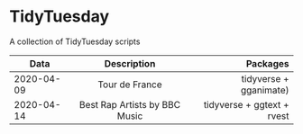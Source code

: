 # TidyTuesday 
A collection of TidyTuesday scripts

| Data | Description | Packages |
| ------------- |:-------------:| -----:|
| 2020-04-09 | Tour de France | tidyverse + gganimate) |
| 2020-04-14 | Best Rap Artists	by BBC Music | tidyverse + ggtext + rvest |
